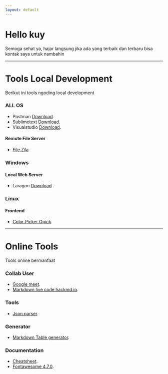 ```yaml
---
layout: default
---
```


# Hello kuy

Semoga sehat ya, hajar langsung jika ada yang terbaik dan terbaru bisa kontak saya untuk nambahin

***

# Tools Local Development

Berikut ini tools ngoding local development


### ALL OS

- Postman [Download](https://www.postman.com/downloads/).
- Sublimetext [Download](https://www.sublimetext.com/download).
- Visualstudio [Download](https://code.visualstudio.com/download).

#### Remote File Server
- [File Zila](https://filezilla-project.org/download.php?type=client).

### Windows

#### Local Web Server
- Laragon [Download](https://laragon.org/download/index.html).


### Linux

#### Frontend
- [Color Picker Gpick](https://pkgs.org/download/gpick).

***


# Online Tools

Tools online bermanfaat

### Collab User
- [Google meet](https://meet.google.com/). 
- [Markdown live code hackmd.io](https://hackmd.io/). 

### Tools
- [Json.parser](http://json.parser.online.fr/).

### Generator
- [Markdown Table generator](https://www.tablesgenerator.com/markdown_tables).

### Documentation

- [Cheatsheet](https://devhints.io/).
- [Fontawesome 4.7.0](https://fontawesome.com/v4.7.0/cheatsheet/).


